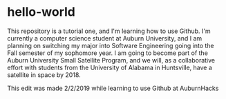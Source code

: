 # hello-world
This repository is a tutorial one, and I'm learning how to use Github.
I'm currently a computer science student at Auburn University, and I am planning on switching my major into Software Engineering going into the Fall semester of my sophomore year.
I am going to become part of the Auburn University Small Satellite Program, and we will, as a collaborative effort with students from the University of Alabama in Huntsville, have a satellite in space by 2018.

This edit was made 2/2/2019 while learning to use Github at AuburnHacks
